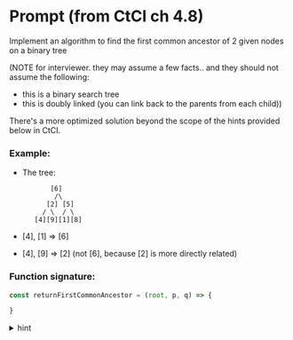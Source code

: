 # Prompt (from CtCI ch 4.8)

Implement an algorithm to find the first common ancestor of 2 given nodes on a binary tree

(NOTE for interviewer. they may assume a few facts.. and they should not assume the following:
- this is a binary search tree
- this is doubly linked (you can link back to the parents from each child))

There's a more optimized solution beyond the scope of the hints provided below in CtCI.

### Example:
- The tree:  

             [6]
              /\
            [2] [5]
           / \  / \
         [4][9][1][8]

 - [4], [1] => [6]
 - [4], [9] => [2] (not [6], because [2] is more directly related)

### Function signature:

``` javascript
const returnFirstCommonAncestor = (root, p, q) => {

}
```
<details>
  <summary>hint</summary>
  <p> The first common ancestor means the deepest node such that p and q are descendants. Think about how you'd identify that.
  <details>
    <summary>hint</summary>
    <p>How can you figure out if p is a descendant of a node n???? And what does it mean if you find p there, what should you do next with that knowledge?
      <details>
      <summary>hint</summary>
      <p>So you'll start with the root... checking if it is p... and then finish looking for it in the rest of the tree somehow. And then we'll also be checking nodes if they are q... and how do we know which path it'll turn up in?
        <details>
        <summary>hint</summary>
        <p>If you haven't said recursion by now, you should familiarize yourself with implementing binary tree and a search method for it. 
If you have though recursion: It'd be helpful to have some kind of function that checks if the left or right contains a given node. If you're stuck, try making that helper function.
          <details>
          <summary>hint</summary>
          <p>The node at which p and q are contained in opposite sides respectively is the the node you should return.
        </p></details>
      </p></details>
    </p></details>
  </p></details>
</p></details>
